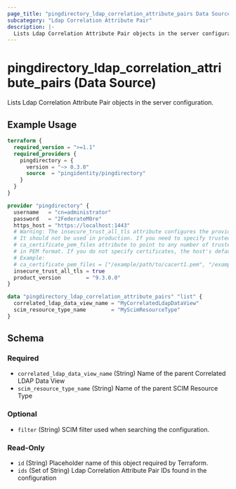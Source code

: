 ```yaml
---
page_title: "pingdirectory_ldap_correlation_attribute_pairs Data Source - terraform-provider-pingdirectory"
subcategory: "Ldap Correlation Attribute Pair"
description: |-
  Lists Ldap Correlation Attribute Pair objects in the server configuration.
---
```


# pingdirectory_ldap_correlation_attribute_pairs (Data Source)

Lists Ldap Correlation Attribute Pair objects in the server configuration.

## Example Usage

```terraform
terraform {
  required_version = ">=1.1"
  required_providers {
    pingdirectory = {
      version = "~> 0.3.0"
      source  = "pingidentity/pingdirectory"
    }
  }
}

provider "pingdirectory" {
  username   = "cn=administrator"
  password   = "2FederateM0re"
  https_host = "https://localhost:1443"
  # Warning: The insecure_trust_all_tls attribute configures the provider to trust any certificate presented by the PingDirectory server.
  # It should not be used in production. If you need to specify trusted CA certificates, use the
  # ca_certificate_pem_files attribute to point to any number of trusted CA certificate files
  # in PEM format. If you do not specify certificates, the host's default root CA set will be used.
  # Example:
  # ca_certificate_pem_files = ["/example/path/to/cacert1.pem", "/example/path/to/cacert2.pem"]
  insecure_trust_all_tls = true
  product_version        = "9.3.0.0"
}

data "pingdirectory_ldap_correlation_attribute_pairs" "list" {
  correlated_ldap_data_view_name = "MyCorrelatedLdapDataView"
  scim_resource_type_name        = "MyScimResourceType"
}
```

<!-- schema generated by tfplugindocs -->
## Schema

### Required

- `correlated_ldap_data_view_name` (String) Name of the parent Correlated LDAP Data View
- `scim_resource_type_name` (String) Name of the parent SCIM Resource Type

### Optional

- `filter` (String) SCIM filter used when searching the configuration.

### Read-Only

- `id` (String) Placeholder name of this object required by Terraform.
- `ids` (Set of String) Ldap Correlation Attribute Pair IDs found in the configuration

